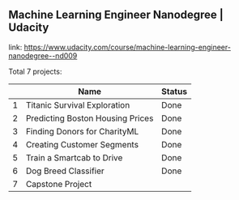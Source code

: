 Machine Learning Engineer Nanodegree | Udacity
----------------------------------------------
link: https://www.udacity.com/course/machine-learning-engineer-nanodegree--nd009

Total 7 projects:




| | Name| Status
| ------------- | ------------- |  ------------- |
| 1  | Titanic Survival Exploration  | Done |
| 2  | Predicting Boston Housing Prices  | Done |
| 3  | Finding Donors for CharityML  | Done |
| 4  | Creating Customer Segments  | Done  |
| 5  | Train a Smartcab to Drive  | Done |
| 6  | Dog Breed Classifier  | Done |
| 7  | Capstone Project  |  |
